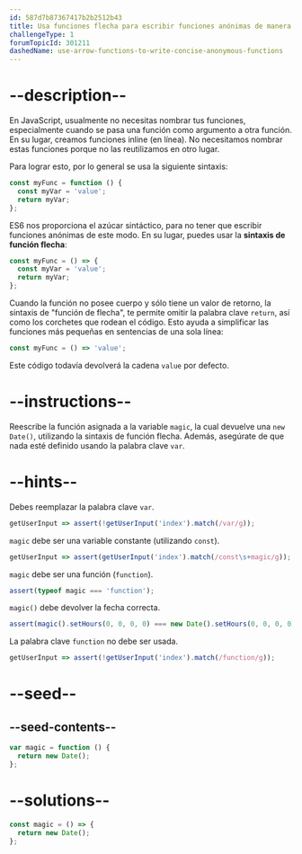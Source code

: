 ```yaml
---
id: 587d7b87367417b2b2512b43
title: Usa funciones flecha para escribir funciones anónimas de manera breve
challengeType: 1
forumTopicId: 301211
dashedName: use-arrow-functions-to-write-concise-anonymous-functions
---
```


# --description--

En JavaScript, usualmente no necesitas nombrar tus funciones, especialmente cuando se pasa una función como argumento a otra función. En su lugar, creamos funciones inline (en línea). No necesitamos nombrar estas funciones porque no las reutilizamos en otro lugar.

Para lograr esto, por lo general se usa la siguiente sintaxis:

```js
const myFunc = function () {
  const myVar = 'value';
  return myVar;
};
```

ES6 nos proporciona el azúcar sintáctico, para no tener que escribir funciones anónimas de este modo. En su lugar, puedes usar la **sintaxis de función flecha**:

```js
const myFunc = () => {
  const myVar = 'value';
  return myVar;
};
```

Cuando la función no posee cuerpo y sólo tiene un valor de retorno, la sintaxis de "función de flecha", te permite omitir la palabra clave `return`, así como los corchetes que rodean el código. Esto ayuda a simplificar las funciones más pequeñas en sentencias de una sola línea:

```js
const myFunc = () => 'value';
```

Este código todavía devolverá la cadena `value` por defecto.

# --instructions--

Reescribe la función asignada a la variable `magic`, la cual devuelve una `new Date()`, utilizando la sintaxis de función flecha. Además, asegúrate de que nada esté definido usando la palabra clave `var`.

# --hints--

Debes reemplazar la palabra clave `var`.

```js
getUserInput => assert(!getUserInput('index').match(/var/g));
```

`magic` debe ser una variable constante (utilizando `const`).

```js
getUserInput => assert(getUserInput('index').match(/const\s+magic/g));
```

`magic` debe ser una función (`function`).

```js
assert(typeof magic === 'function');
```

`magic()` debe devolver la fecha correcta.

```js
assert(magic().setHours(0, 0, 0, 0) === new Date().setHours(0, 0, 0, 0));
```

La palabra clave `function` no debe ser usada.

```js
getUserInput => assert(!getUserInput('index').match(/function/g));
```

# --seed--

## --seed-contents--

```js
var magic = function () {
  return new Date();
};
```

# --solutions--

```js
const magic = () => {
  return new Date();
};
```
